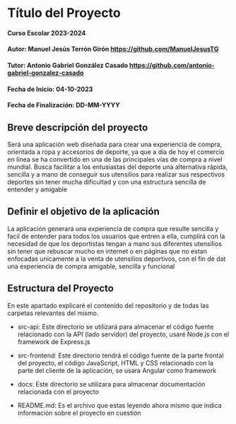 
# Título del Proyecto

#### Curso Escolar 2023-2024
#### Autor: Manuel Jesús Terrón Girón https://github.com/ManuelJesusTG
#### Tutor: Antonio Gabriel González Casado https://github.com/antonio-gabriel-gonzalez-casado
#### Fecha de Inicio: 04-10-2023
#### Fecha de Finalización: DD-MM-YYYY

## Breve descripción del proyecto

Será una aplicación web diseñada para crear una experiencia de compra, orientada a ropa y accesorios de deporte, ya que a día de hoy el comercio en línea se ha convertido en una de las principales vías de compra a
nivel mundial. Busca facilitar a los entusiastas del deporte una alternativa rápida, sencilla y a mano de conseguir sus utensilios para realizar sus respectivos deportes sin tener mucha dificultad y con una estructura sencilla de entender y amigable


## Definir el objetivo de la aplicación

La aplicación generará una experiencia de compra que resulte sencilla y facil de entender para todos los usuarios que entren a ella, cumplirá con la necesidad de que los deportistas tengan a mano sus diferentes utensilios sin tener que rebuscar mucho en internet o en páginas que no estan enfocadas unicamente a la venta de utensilios deportivos, con el fin de dat una experiencia de compra amigable, sencilla y funcional 


## Estructura del Proyecto

En este apartado explicaré el contenido del repositorio y de todas las carpetas relevantes del mismo.

- src-api: Este directorio se utilizará para almacenar el código fuente relacionado con la API (lado servidor) del proyecto, usaré Node.js con el framework de Express.js

- src-frontend: Este directorio tendrá el código fuente de la parte frontal del proyecto, el código JavaScript, HTML y CSS relacionado con la parte del cliente de la aplicación, se usara Angular como framework

- docs: Este directorio se utilizara para almacenar documentación relacionada con el proyecto

- README.md: Es el archivo que estas leyendo ahora mismo que indica información sobre el proyecto en cuestión